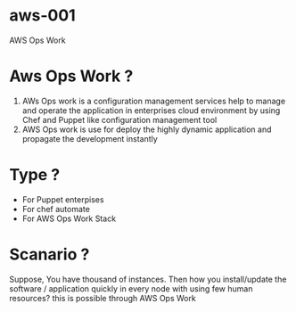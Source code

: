 # aws-001
AWS Ops Work

# Aws Ops Work ? 
1) AWs Ops work is a configuration management services help to manage and operate the application in enterprises cloud environment by using Chef and Puppet like configuration management tool
2) AWS Ops work is use for deploy the highly dynamic application and propagate the development instantly

# Type ?
- For Puppet enterpises
- For chef automate
- For AWS Ops Work Stack

# Scanario ?
Suppose, You have thousand of instances. Then how you install/update the software / application  quickly in every node  with using few human resources? 
this is possible through AWS Ops Work 

